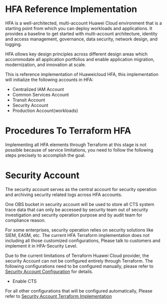 # HFA Reference Implementation

HFA is a well-architected, multi-account Huawei Cloud environment that  is a starting point from which you can deploy workloads and applications. It provides a baseline to get started with multi-account architecture, identity and access management, governance, data security, network design, and logging.

HFA ollows key design principles across different design areas which accommodate all application portfolios and enable application migration, modernization, and innovation at scale.

This is reference implementation of Huaweicloud HFA, this implementation will initialize the following accounts in HFA:
* Centralized IAM Account
* Common Services Account
* Transit Account
* Security Account
* Production Account(workloads)

# Procedures To Terraform HFA
Implementing all HFA elements through Terraform at this stage is not possible because of service limitations, you need to follow the following steps precisely to accomplish the goal.

# Security Account

The security account serves as the central account for security operation and archiving security related logs across HFA accounts. 

One OBS bucket in security account will be used to store all CTS system trace data that can only be accessed by security team out of security investigation and security operation purpose and by audit team for compliance reason.

For some enterprises, security operation relies on security solutions like SIEM, EASM, etc. The current HFA Terraform implementation does not including all those customized configurations, Please talk to customers and implement it in HFA-Security Level.

Due to the current limitations of Terraform Huawei Cloud provider, the security Account can not be configured entirely through Terraform. The following configurations need to be configured manually, please refer to [Security Account Configuration](./workshop/08_Security_Setup.md) for details.

* Enable CTS

For all other configurations that will be configured automatically, Please refer to [Security Account Terraform Implementation](./HFA-Security/Log.md#security-account)

